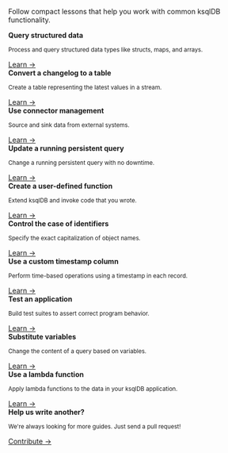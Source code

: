 Follow compact lessons that help you work with common ksqlDB functionality.

<div class="cards">
  <div class="card how-to-guide">
    <strong>Query structured data</strong>
    <p class="card-body"><small>Process and query structured data types like structs, maps, and arrays.</small></p>
    <span><a href="/how-to-guides/query-structured-data">Learn →</a></span>
  </div>

  <div class="card how-to-guide">
    <strong>Convert a changelog to a table</strong>
    <p class="card-body"><small>Create a table representing the latest values in a stream.</small></p>
    <span><a href="/how-to-guides/convert-changelog-to-table">Learn →</a></span>
  </div>

  <div class="card how-to-guide">
    <strong>Use connector management</strong>
    <p class="card-body"><small>Source and sink data from external systems.</small></p>
    <span><a href="/how-to-guides/use-connector-management">Learn →</a></span>
  </div>
</div>

<div class="cards">
  <div class="card how-to-guide">
    <strong>Update a running persistent query</strong>
    <p class="card-body"><small>Change a running persistent query with no downtime.</small></p>
    <span><a href="/how-to-guides/update-a-running-persistent-query">Learn →</a></span>
  </div>

  <div class="card how-to-guide">
    <strong>Create a user-defined function</strong>
    <p class="card-body"><small>Extend ksqlDB and invoke code that you wrote.</small></p>
    <span><a href="/how-to-guides/create-a-user-defined-function">Learn →</a></span>
  </div>

  <div class="card how-to-guide">
    <strong>Control the case of identifiers</strong>
    <p class="card-body"><small>Specify the exact capitalization of object names.</small></p>
    <span><a href="/how-to-guides/control-the-case-of-identifiers">Learn →</a></span>
  </div>
</div>

<div class="cards">
  <div class="card how-to-guide">
    <strong>Use a custom timestamp column</strong>
    <p class="card-body"><small>Perform time-based operations using a timestamp in each record.</small></p>
    <span><a href="/how-to-guides/use-a-custom-timestamp-column">Learn →</a></span>
  </div>

  <div class="card how-to-guide">
    <strong>Test an application</strong>
    <p class="card-body"><small>Build test suites to assert correct program behavior.</small></p>
    <span><a href="/how-to-guides/test-an-app">Learn →</a></span>
  </div>

  <div class="card how-to-guide">
    <strong>Substitute variables</strong>
    <p class="card-body"><small>Change the content of a query based on variables.</small></p>
    <span><a href="/how-to-guides/substitute-variables">Learn →</a></span>
  </div>
</div>

<div class="cards">
  <div class="card how-to-guide">
    <strong>Use a lambda function</strong>
    <p class="card-body"><small>Apply lambda functions to the data in your ksqlDB application.</small></p>
    <span><a href="/how-to-guides/substitute-variables">Learn →</a></span>
  </div>
  
  <div class="card how-to-guide contribute">
    <strong>Help us write another?</strong>
    <p class="card-body"><small>We're always looking for more guides. Just send a pull request!</small></p>
    <span><a href="https://github.com/confluentinc/ksql">Contribute →</a></span>
  </div>
</div>